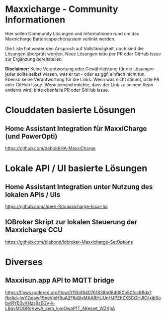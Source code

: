 # Maxxicharge - Community Informationen

Hier sollen Community Lösungen und Informationen rund um das Maxxicharge Batteriespeichersystem verlinkt werden.

Die Liste hat weder den Anspruch auf Vollständigkeit, noch sind die Lösungen überprüft worden. Neue Lösungen bitte per PR oder GitHub Issue zur Ergänzung bereitstellen.

**Disclaimer:** Keine Verantwortung oder Gewährleistung für die Lösungen - jeder sollte selbst wissen, was er tut - oder es ggf. einfach nicht tun. Ebenso keine Verantwortung für die Links. Wenn was nicht stimmt, bitte PR oder GitHub Issue. Wenn jemand möchte, dass der Link zu seinem Repo entfernt wird, bitte ebenfalls PR oder GitHub Issue.


# Clouddaten basierte Lösungen

## Home Assistant Integration für MaxxiCharge (und PowerOpti)

https://github.com/debold/HA-MaxxiCharge


# Lokale API / UI basierte Lösungen

## Home Assistant Integration unter Nutzung des lokalen APIs / UIs

https://github.com/Joern-R/maxxicharge-local-ha

## IOBroker Skript zur lokalen Steuerung der Maxxicharge CCU

https://github.com/blabond/iobroker-Maxxicharge-SetOptions

# Diverses

## Maxxisun.app API to MQTT bridge

https://flows.nodered.org/flow/0113a1940761838b08d080b50fcc88da?fbclid=IwY2xjawF9neVleHRuA2FlbQIxMAABHUUnHJPZhZXSCGHJlCjlxjbSobyiRYE0vXHzs9sEGV-k-LBqyMOGRgVwvA_aem_kvgOwaP1T_AKeswt_WZKpA 

